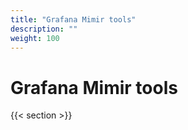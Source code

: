 ```yaml
---
title: "Grafana Mimir tools"
description: ""
weight: 100
---
```


# Grafana Mimir tools

{{< section >}}
